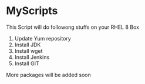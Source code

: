 # MyScripts
This Script will do followong stuffs on your RHEL 8 Box 

1. Update Yum repository 
2. Install JDK 
3. Install wget
4. Install Jenkins
5. Install GIT 


More packages will be added soon
